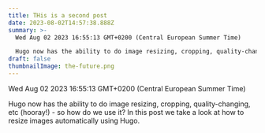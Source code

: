 ```yaml
---
title: THis is a second post
date: 2023-08-02T14:57:38.888Z
summary: >-
  Wed Aug 02 2023 16:55:13 GMT+0200 (Central European Summer Time)

  Hugo now has the ability to do image resizing, cropping, quality-changing, etc (hooray!) - so how do we use it? In this post we take a look at how to resize images automatically using Hugo. 
draft: false
thumbnailImage: the-future.png
---
```

Wed Aug 02 2023 16:55:13 GMT+0200 (Central European Summer Time)

Hugo now has the ability to do image resizing, cropping, quality-changing, etc (hooray!) - so how do we use it? In this post we take a look at how to resize images automatically using Hugo.